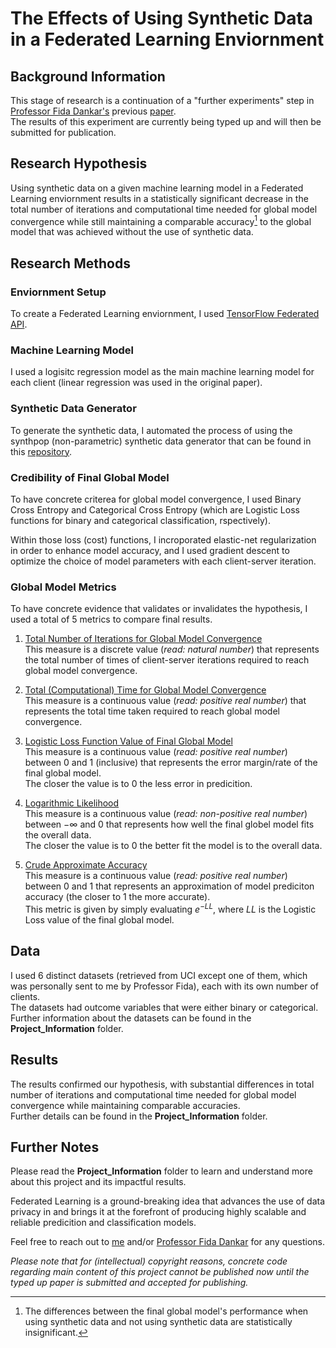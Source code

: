 
# The Effects of Using Synthetic Data in a Federated Learning Enviornment 

## Background Information

This stage of research is a continuation of a "further experiments" step in [Professor Fida Dankar's](https://scholar.google.ae/citations?user=JvxSJRwAAAAJ&hl=en) previous [paper](https://ieeexplore.ieee.org/document/10068615). <br /> 
The results of this experiment are currently being typed up and will then be submitted for publication.

## Research Hypothesis 

Using synthetic data on a given machine learning model in a Federated Learning enviornment results in a statistically significant decrease in the total number of iterations and computational time needed for global model convergence while still maintaining a comparable accuracy[^1] to the global model that was achieved without the use of synthetic data. 

[^1]: The differences between the final global model's performance when using synthetic data and not using synthetic data are statistically insignificant.

## Research Methods

### Enviornment Setup
To create a Federated Learning enviornment, I used [TensorFlow Federated API](https://www.tensorflow.org/federated/api_docs/python/tff).

### Machine Learning Model 
I used a logisitc regression model as the main machine learning model for each client (linear regression was used in the original paper). <br />

### Synthetic Data Generator
To generate the synthetic data, I automated the process of using the synthpop (non-parametric) synthetic data generator that can be found in this [repository](https://github.com/hazy/synthpop).

### Credibility of Final Global Model 
To have concrete criterea for global model convergence, I used Binary Cross Entropy and Categorical Cross Entropy (which are Logistic Loss functions for binary and categorical classification, rspectively). <br />

Within those loss (cost) functions, I incroporated elastic-net regularization in order to enhance model accuracy, and I used gradient descent to optimize the choice of model parameters with each client-server iteration. <br />

### Global Model Metrics 
To have concrete evidence that validates or invalidates the hypothesis, I used a total of 5 metrics to compare final results.

1. <ins> Total Number of Iterations for Global Model Convergence </ins> <br />
This measure is a discrete value (_read: natural number_) that represents the total number of times of client-server iterations required to reach global model convergence.

2. <ins> Total (Computational) Time for Global Model Convergence </ins> <br />
This measure is a continuous value (_read: positive real number_) that represents the total time taken required to reach global model convergence.

3. <ins> Logistic Loss Function Value of Final Global Model </ins> <br />
This measure is a continuous value (_read: positive real number_) between $0$ and $1$ (inclusive) that represents the error margin/rate of the final global model. <br />
The closer the value is to $0$ the less error in predicition.

4. <ins> Logarithmic Likelihood </ins> <br />
This measure is a continuous value (_read: non-positive real number_) between $-\infty$ and $0$ that represents how well the final globel model fits the overall data. <br />
The closer the value is to $0$ the better fit the model is to the overall data.

5. <ins> Crude Approximate Accuracy </ins> <br />
This measure is a continuous value (_read: positive real number_) between $0$ and $1$ that represents an approximation of model prediciton accuracy (the closer to 1 the more accurate). <br />
This metric is given by simply evaluating $e^{-LL}$, where $LL$ is the Logistic Loss value of the final global model.

## Data
I used 6 distinct datasets (retrieved from UCI except one of them, which was personally sent to me by Professor Fida), each with its own number of clients. <br />
The datasets had outcome variables that were either binary or categorical. <br />
Further information about the datasets can be found in the __Project_Information__ folder.

## Results
The results confirmed our hypothesis, with substantial differences in total number of iterations and computational time needed for global model convergence while maintaining comparable accuracies. <br />
Further details can be found in the __Project_Information__ folder.

## Further Notes
Please read the __Project_Information__ folder to learn and understand more about this project and its impactful results. <br />

Federated Learning is a ground-breaking idea that advances the use of data privacy in and brings it at the forefront of producing highly scalable and reliable predicition and classification models. <br />

Feel free to reach out to [me](mailto:zmh6339@nyu.edu) and/or [Professor Fida Dankar](mailto:fd2242@nyu.edu) for any questions. <br />

*_Please note that for (intellectual) copyright reasons, concrete code regarding main content of this project cannot be published now until the typed up paper is submitted and accepted for publishing._*

